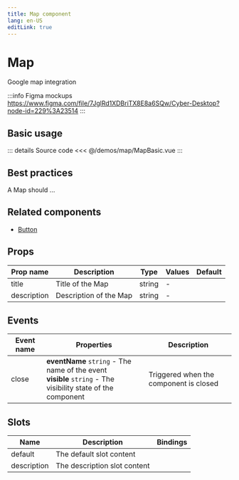 ```yaml
---
title: Map component
lang: en-US
editLink: true
---
```


# Map

Google map integration

:::info Figma mockups
https://www.figma.com/file/7JglRd1XDBriTX8E8a6SQw/Cyber-Desktop?node-id=229%3A23514
:::

## Basic usage

<MapBasic />

::: details Source code
<<< @/demos/map/MapBasic.vue
:::

## Best practices

A Map should ...

## Related components

- [Button](/components/button/button.doc)

## Props

| Prop name   | Description            | Type   | Values | Default |
| ----------- | ---------------------- | ------ | ------ | ------- |
| title       | Title of the Map       | string | -      |         |
| description | Description of the Map | string | -      |         |

## Events

| Event name | Properties                                                                                                      | Description                            |
| ---------- | --------------------------------------------------------------------------------------------------------------- | -------------------------------------- |
| close      | **eventName** `string` - The name of the event<br/>**visible** `string` - The visibility state of the component | Triggered when the component is closed |

## Slots

| Name        | Description                  | Bindings |
| ----------- | ---------------------------- | -------- |
| default     | The default slot content     |          |
| description | The description slot content |          |
